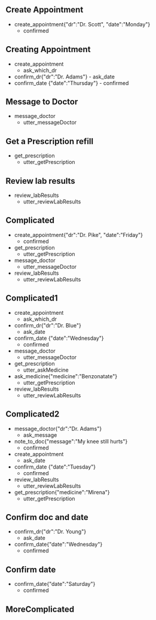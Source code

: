 
## Create Appointment
* create_appointment{"dr":"Dr. Scott", "date":"Monday"}
	- confirmed

## Creating Appointment
* create_appointment
	- ask_which_dr
* confirm_dr{"dr":"Dr. Adams"}
		- ask_date
* confirm_date {"date":"Thursday"}
		- confirmed

## Message to Doctor
* message_doctor
	- utter_messageDoctor

## Get a Prescription refill
* get_prescription
	- utter_getPrescription

## Review lab results
* review_labResults
	- utter_reviewLabResults

## Complicated
* create_appointment{"dr":"Dr. Pike", "date":"Friday"}
	- confirmed
* get_prescription
	- utter_getPrescription
* message_doctor
	- utter_messageDoctor
* review_labResults
	- utter_reviewLabResults

## Complicated1
* create_appointment
	- ask_which_dr
* confirm_dr{"dr":"Dr. Blue"}
	- ask_date
* confirm_date {"date":"Wednesday"}
	- confirmed
* message_doctor
	- utter_messageDoctor
* get_prescription
	- utter_askMedicine
* ask_medicine{"medicine":"Benzonatate"}
	- utter_getPrescription
* review_labResults
	- utter_reviewLabResults

## Complicated2
* message_doctor{"dr":"Dr. Adams"}
	- ask_message
* note_to_doc{"message":"My knee still hurts"}
	- confirmed
* create_appointment
	- ask_date
* confirm_date {"date":"Tuesday"}
	- confirmed
* review_labResults
	- utter_reviewLabResults
* get_prescription{"medicine":"Mirena"}
	- utter_getPrescription

## Confirm doc and date
* confirm_dr{"dr":"Dr. Young"}
	- ask_date
* confirm_date{"date":"Wednesday"}
	- confirmed

## Confirm date
* confirm_date{"date":"Saturday"}
	- confirmed

## MoreComplicated
